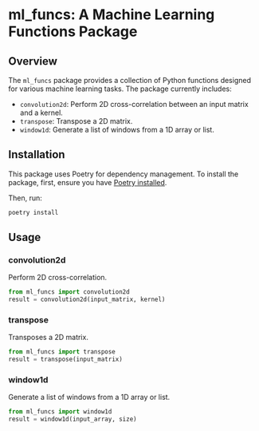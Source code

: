 # ml_funcs: A Machine Learning Functions Package

## Overview

The `ml_funcs` package provides a collection of Python functions designed for various machine learning tasks. The package currently includes:

- `convolution2d`: Perform 2D cross-correlation between an input matrix and a kernel.
- `transpose`: Transpose a 2D matrix.
- `window1d`: Generate a list of windows from a 1D array or list.

## Installation

This package uses Poetry for dependency management. To install the package, first, ensure you have [Poetry installed](https://python-poetry.org/docs/#installation).

Then, run:

```bash
poetry install
```

## Usage

### convolution2d

Perform 2D cross-correlation.

```python
from ml_funcs import convolution2d
result = convolution2d(input_matrix, kernel)
```


### transpose

Transposes a 2D matrix.

```python
from ml_funcs import transpose
result = transpose(input_matrix)
```


### window1d

Generate a list of windows from a 1D array or list.

```python
from ml_funcs import window1d
result = window1d(input_array, size)
```


